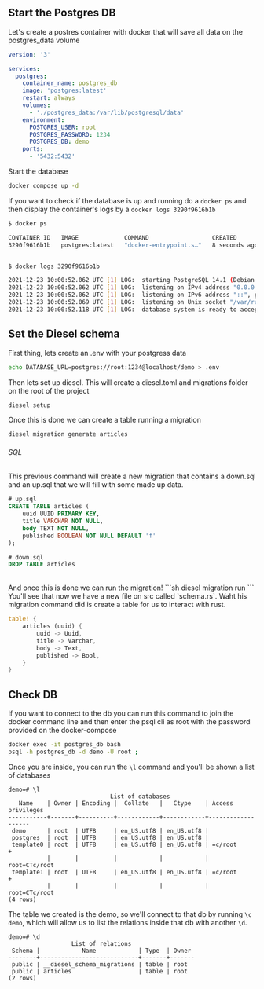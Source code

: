 ## Start the Postgres DB
Let's create a postres container with docker that will save all data on the postgres_data volume
```yml
version: '3'

services:
  postgres:
    container_name: postgres_db
    image: 'postgres:latest'
    restart: always
    volumes:
      - './postgres_data:/var/lib/postgresql/data'
    environment:
      POSTGRES_USER: root
      POSTGRES_PASSWORD: 1234
      POSTGRES_DB: demo
    ports:
      - '5432:5432'
```

Start the database 
```sh
docker compose up -d
```

If you want to check if the database is up and running do a `docker ps` and then display the container's logs by a `docker logs 3290f9616b1b`
```sh
$ docker ps

CONTAINER ID   IMAGE             COMMAND                  CREATED         STATUS         PORTS                    NAMES
3290f9616b1b   postgres:latest   "docker-entrypoint.s…"   8 seconds ago   Up 6 seconds   0.0.0.0:5432->5432/tcp   postgres_db


$ docker logs 3290f9616b1b

2021-12-23 10:00:52.062 UTC [1] LOG:  starting PostgreSQL 14.1 (Debian 14.1-1.pgdg110+1) on x86_64-pc-linux-gnu, compiled by gcc (Debian 10.2.1-6) 10.2.1 20210110, 64-bit
2021-12-23 10:00:52.062 UTC [1] LOG:  listening on IPv4 address "0.0.0.0", port 5432
2021-12-23 10:00:52.062 UTC [1] LOG:  listening on IPv6 address "::", port 5432
2021-12-23 10:00:52.069 UTC [1] LOG:  listening on Unix socket "/var/run/postgresql/.s.PGSQL.5432"
2021-12-23 10:00:52.118 UTC [1] LOG:  database system is ready to accept connections
```

## Set the Diesel schema
First thing, lets create an .env with your postgress data
```sh
echo DATABASE_URL=postgres://root:1234@localhost/demo > .env
```

Then lets set up diesel. This will create a diesel.toml and migrations folder on the root of the project

```sh
diesel setup
```

Once this is done we can create a table running a migration
```sh
diesel migration generate articles
```

###### SQL
This previous command will create a new migration that contains a down.sql and an up.sql that we will fill with some made up data.
```sql
# up.sql
CREATE TABLE articles (
    uuid UUID PRIMARY KEY,
    title VARCHAR NOT NULL,
    body TEXT NOT NULL,
    published BOOLEAN NOT NULL DEFAULT 'f'
);
```
```sql
# down.sql
DROP TABLE articles
```
<br>
And once this is done we can run the migration!
```sh
diesel migration run
```
You'll see that now we have a new file on src called `schema.rs`. Waht his migration command did is create a table for us to interact with rust.

```rust
table! {
    articles (uuid) {
        uuid -> Uuid,
        title -> Varchar,
        body -> Text,
        published -> Bool,
    }
}
```

## Check DB
If you want to connect to the db you can run this command to join the docker
command line and then enter the psql cli as root with the password provided on the docker-compose

```sh
docker exec -it postgres_db bash
psql -h postgres_db -d demo -U root ;
```
Once you are inside, you can run the `\l` command and you'll be shown a list of databases
```
demo=# \l
                             List of databases
   Name    | Owner | Encoding |  Collate   |   Ctype    | Access privileges 
-----------+-------+----------+------------+------------+-------------------
 demo      | root  | UTF8     | en_US.utf8 | en_US.utf8 | 
 postgres  | root  | UTF8     | en_US.utf8 | en_US.utf8 | 
 template0 | root  | UTF8     | en_US.utf8 | en_US.utf8 | =c/root          +
           |       |          |            |            | root=CTc/root
 template1 | root  | UTF8     | en_US.utf8 | en_US.utf8 | =c/root          +
           |       |          |            |            | root=CTc/root
(4 rows)
```
The table we created is the demo, so we'll connect to that db by running `\c demo`, which will allow us to list the relations inside that db with another `\d`.
```
demo=# \d
                  List of relations
 Schema |            Name            | Type  | Owner 
--------+----------------------------+-------+-------
 public | __diesel_schema_migrations | table | root
 public | articles                   | table | root
(2 rows)
```